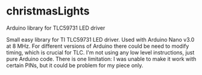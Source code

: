 # christmasLights
Arduino library for TLC59731 LED driver

Small easy library for TI TLC59731 LED driver. Used with Arduino Nano v3.0 at 8 MHz. 
For different versions of Arduino there could be need to modify timing, which is crucial for TLC.
I'm not using any low level instructions, just pure Arduino code. 
There is one limitation: I was unable to make it work with certain PINs, but it could be problem for my piece only.
